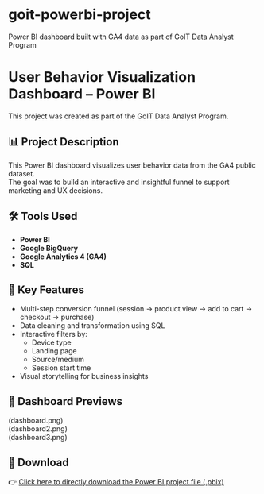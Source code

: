 # goit-powerbi-project
Power BI dashboard built with GA4 data as part of GoIT Data Analyst Program
# User Behavior Visualization Dashboard – Power BI

This project was created as part of the GoIT Data Analyst Program.

## 📊 Project Description

This Power BI dashboard visualizes user behavior data from the GA4 public dataset.  
The goal was to build an interactive and insightful funnel to support marketing and UX decisions.

## 🛠 Tools Used

- **Power BI**
- **Google BigQuery**
- **Google Analytics 4 (GA4)**
- **SQL**

## 🚀 Key Features

- Multi-step conversion funnel (session → product view → add to cart → checkout → purchase)
- Data cleaning and transformation using SQL
- Interactive filters by:
  - Device type
  - Landing page
  - Source/medium
  - Session start time
- Visual storytelling for business insights

## 📸 Dashboard Previews

(dashboard.png)  
(dashboard2.png)  
(dashboard3.png)

## 📁 Download

👉 [Click here to directly download the Power BI project file (.pbix)](https://github.com/miraysesgzl/goit-powerbi-project/raw/main/GA4_Analiz_PowerBI.pbix)

